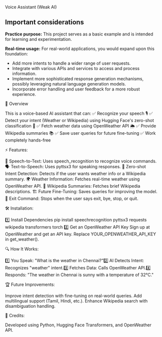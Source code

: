 Voice Assistant (Weak AI) 

## **Important considerations**

**Practice purpose:** This project serves as a basic example and is intended for learning and experimentation.

**Real-time usage:** For real-world applications, you would expand upon this foundation:
- Add more intents to handle a wider range of user requests.
- Integrate with various APIs and services to access and process information.
- Implement more sophisticated response generation mechanisms, possibly leveraging natural language generation models.
- Incorporate error handling and user feedback for a more robust experience.

📌 Overview

This is a voice-based AI assistant that can:
✅ Recognize your speech 🎙️
✅ Detect your intent (Weather or Wikipedia) using Hugging Face's zero-shot classification 🤖
✅ Fetch weather data using OpenWeather API 🌦️
✅ Provide Wikipedia summaries 📚
✅ Save user queries for future fine-tuning
✅ Work completely hands-free

⚡ Features:

🎤 Speech-to-Text: Uses speech_recognition to recognize voice commands.
🗣️ Text-to-Speech: Uses pyttsx3 for speaking responses.
🤖 Zero-shot Intent Detection: Detects if the user wants weather info or a Wikipedia summary.
🌍 Weather Information: Fetches real-time weather using OpenWeather API.
📖 Wikipedia Summaries: Fetches brief Wikipedia descriptions.
🏗️ Future Fine-Tuning: Saves queries for improving the model.
🛑 Exit Command: Stops when the user says exit, bye, stop, or quit.

🛠️ Installation:

1️⃣ Install Dependencies
pip install speechrecognition pyttsx3 requests wikipedia transformers torch
2️⃣ Get an OpenWeather API Key
Sign up at OpenWeather and get an API key.
Replace YOUR_OPENWEATHER_API_KEY in get_weather().

🔍 How It Works:

1️⃣ You Speak: "What is the weather in Chennai?"2️⃣ AI Detects Intent: Recognizes "weather" intent.3️⃣ Fetches Data: Calls OpenWeather API.4️⃣ Responds: "The weather in Chennai is sunny with a temperature of 32°C."

🏆 Future Improvements:

Improve intent detection with fine-tuning on real-world queries.
Add multilingual support (Tamil, Hindi, etc.).
Enhance Wikipedia search with disambiguation handling.

🙌 Credits:

Developed using Python, Hugging Face Transformers, and OpenWeather API.

